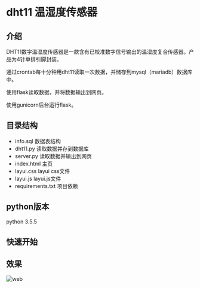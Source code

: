 # dht11 温湿度传感器

## 介绍

DHT11数字温湿度传感器是一款含有已校准数字信号输出的温湿度复合传感器。产品为4针单排引脚封装。

通过crontab每十分钟用dht11读取一次数据，并储存到mysql（mariadb）数据库中。

使用flask读取数据，并将数据输出到网页。

使用gunicorn后台运行flask。

## 目录结构

* info.sql 数据表结构
* dht11.py 读取数据并存到数据库
* server.py 读取数据并输出到网页
* index.html 主页
* layui.css layui css文件
* layui.js layui.js文件
* requirements.txt 项目依赖

## python版本

python 3.5.5

## 快速开始


## 效果

![web](https://blogst.b0.upaiyun.com/img/2018/07/10/f43cc5e4!hysg)

